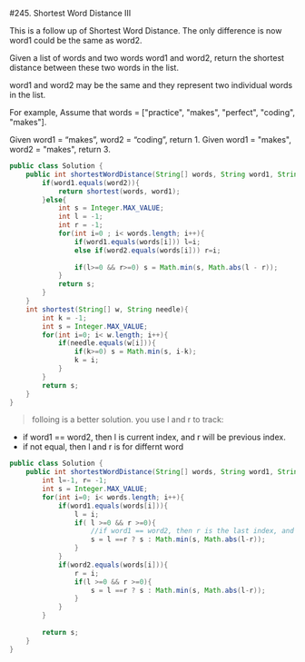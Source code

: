 #245. Shortest Word Distance III 

This is a follow up of Shortest Word Distance. The only difference is now word1 could be the same as word2.

Given a list of words and two words word1 and word2, return the shortest distance between these two words in the list.

word1 and word2 may be the same and they represent two individual words in the list.

For example,
Assume that words = ["practice", "makes", "perfect", "coding", "makes"].

Given word1 = “makes”, word2 = “coding”, return 1.
Given word1 = "makes", word2 = "makes", return 3.



```java
public class Solution {
    public int shortestWordDistance(String[] words, String word1, String word2) {
        if(word1.equals(word2)){
            return shortest(words, word1);
        }else{
            int s = Integer.MAX_VALUE;
            int l = -1;
            int r = -1;
            for(int i=0 ; i< words.length; i++){
                if(word1.equals(words[i])) l=i;
                else if(word2.equals(words[i])) r=i;
                
                if(l>=0 && r>=0) s = Math.min(s, Math.abs(l - r));
            }
            return s;
        }
    }
    int shortest(String[] w, String needle){
        int k = -1;
        int s = Integer.MAX_VALUE;
        for(int i=0; i< w.length; i++){
            if(needle.equals(w[i])){
                if(k>=0) s = Math.min(s, i-k);
                k = i;
            }
        }
        return s;
    }
}
```

> folloing is a better solution. you use l and r to track:
* if word1 == word2, then l is current index, and r will be previous index.
* if not equal, then l and r is for differnt word


```java
public class Solution {
    public int shortestWordDistance(String[] words, String word1, String word2) {
        int l=-1, r= -1;
        int s = Integer.MAX_VALUE;
        for(int i=0; i< words.length; i++){
            if(word1.equals(words[i])){
                l = i;
                if( l >=0 && r >=0){
                    //if word1 == word2, then r is the last index, and l is current index;
                    s = l ==r ? s : Math.min(s, Math.abs(l-r)); 
                }
            }
            if(word2.equals(words[i])){
                r = i;
                if(l >=0 && r >=0){
                    s = l ==r ? s : Math.min(s, Math.abs(l-r));
                }
            }
        }
        
        return s;
    }
}
```